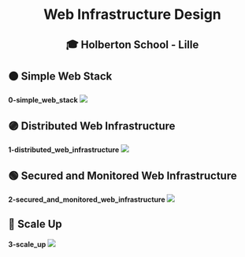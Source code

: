 # <p align="center">Web Infrastructure Design</p>
## <p align="center">🎓 Holberton School - Lille</p>

## 🟠 Simple Web Stack
**0-simple_web_stack**
![](https://i.imgur.com/4sZ3MxA.png)

## 🟣 Distributed Web Infrastructure
**1-distributed_web_infrastructure**
![](https://i.imgur.com/1afnlGe.png)

## 🟢 Secured and Monitored Web Infrastructure
**2-secured_and_monitored_web_infrastructure**
![](https://i.imgur.com/KvWMvTx.jpg)

## 🔴 Scale Up
**3-scale_up**
![](https://i.imgur.com/G0mHlEF.jpg)

